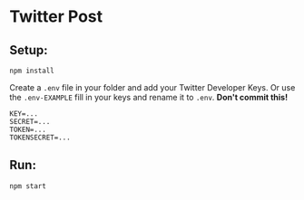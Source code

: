 # Twitter Post

## Setup:

```
npm install
```
Create a `.env` file in your folder and add your Twitter Developer Keys. Or use the `.env-EXAMPLE` fill in your keys and rename it to `.env`. **Don't commit this!**

```
KEY=...
SECRET=...
TOKEN=...
TOKENSECRET=...

```

## Run: 

```
npm start
```
